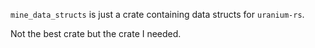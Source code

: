`mine_data_structs` is just a crate containing data structs for `uranium-rs`. 


Not the best crate but the crate I needed.

